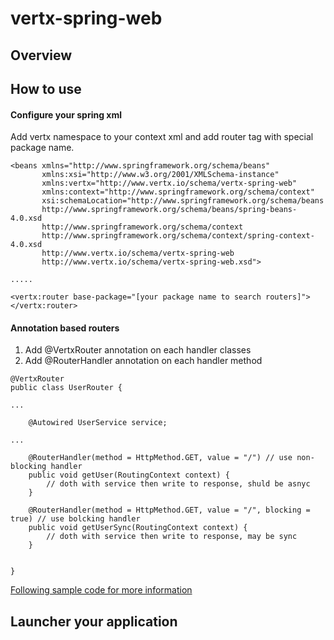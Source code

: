# vertx-spring-web

## Overview


## How to use

#### Configure your spring xml

Add vertx namespace to your context xml and add router tag with special package name.

```
<beans xmlns="http://www.springframework.org/schema/beans"
       xmlns:xsi="http://www.w3.org/2001/XMLSchema-instance"
       xmlns:vertx="http://www.vertx.io/schema/vertx-spring-web"
       xmlns:context="http://www.springframework.org/schema/context"
       xsi:schemaLocation="http://www.springframework.org/schema/beans
       http://www.springframework.org/schema/beans/spring-beans-4.0.xsd
       http://www.springframework.org/schema/context
	   http://www.springframework.org/schema/context/spring-context-4.0.xsd
       http://www.vertx.io/schema/vertx-spring-web
       http://www.vertx.io/schema/vertx-spring-web.xsd">  
         
.....

<vertx:router base-package="[your package name to search routers]"></vertx:router>
```

#### Annotation based routers

1. Add @VertxRouter annotation on each handler classes
1. Add @RouterHandler annotation on each handler method

```
@VertxRouter
public class UserRouter {

...

    @Autowired UserService service;

...

    @RouterHandler(method = HttpMethod.GET, value = "/") // use non-blocking handler
    public void getUser(RoutingContext context) {
        // doth with service then write to response, shuld be asnyc
    }
    
    @RouterHandler(method = HttpMethod.GET, value = "/", blocking = true) // use bolcking handler
    public void getUserSync(RoutingContext context) {
        // doth with service then write to response, may be sync
    }
   
    
}
```

[Following sample code for more information](https://github.com/guoyu511/vertx-spring-web/blob/master/src/test/java/io/vertx/ext/spring/TestRouter.java)


## Launcher your application


